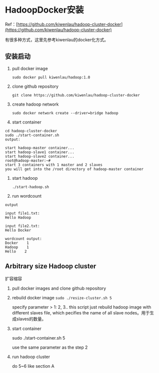 # HadoopDocker安装

Ref：[https://github.com/kiwenlau/hadoop-cluster-docker](https://github.com/kiwenlau/hadoop-cluster-docker)

有很多种方式，这里先参考kiwenlau的docker化方式。

## 安装启动

1. pull docker image

   `sudo docker pull kiwenlau/hadoop:1.0`

2. clone github repository

   `git clone https://github.com/kiwenlau/hadoop-cluster-docker`

3. create hadoop network

   `sudo docker network create --driver=bridge hadoop`

4. start container

```text
cd hadoop-cluster-docker
sudo ./start-container.sh
output:

start hadoop-master container...
start hadoop-slave1 container...
start hadoop-slave2 container...
root@hadoop-master:~# 
start 3 containers with 1 master and 2 slaves
you will get into the /root directory of hadoop-master container
```

1. start hadoop

   `./start-hadoop.sh`

2. run wordcount

```text
output

input file1.txt:
Hello Hadoop

input file2.txt:
Hello Docker

wordcount output:
Docker    1
Hadoop    1
Hello    2
```

## Arbitrary size Hadoop cluster

扩容缩容

1. pull docker images and clone github repository
2. rebuild docker image `sudo ./resize-cluster.sh 5`

   specify parameter &gt; 1: 2, 3.. this script just rebuild hadoop image with different slaves file, which pecifies the name of all slave nodes。用于生成slaves的数量。

3. start container

   sudo ./start-container.sh 5

   use the same parameter as the step 2

4. run hadoop cluster

   do 5~6 like section A

